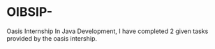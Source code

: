 # OIBSIP-
Oasis Internship In Java Development,
I have completed 2 given tasks provided by the oasis intership.
